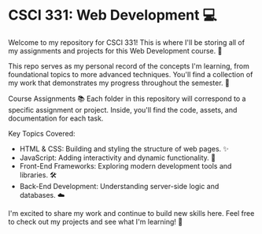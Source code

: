 # CSCI 331: Web Development 💻
Welcome to my repository for CSCI 331! This is where I'll be storing all of my assignments and projects for this Web Development course. 🚀

This repo serves as my personal record of the concepts I'm learning, from foundational topics to more advanced techniques. You'll find a collection of my work that demonstrates my progress throughout the semester. 🌱

Course Assignments 📚
Each folder in this repository will correspond to a specific assignment or project. Inside, you'll find the code, assets, and documentation for each task.

Key Topics Covered:
- HTML & CSS: Building and styling the structure of web pages. ✨
- JavaScript: Adding interactivity and dynamic functionality. 🧠
- Front-End Frameworks: Exploring modern development tools and libraries. 🛠️
- Back-End Development: Understanding server-side logic and databases. ☁️

I'm excited to share my work and continue to build new skills here. Feel free to check out my projects and see what I'm learning! 👀